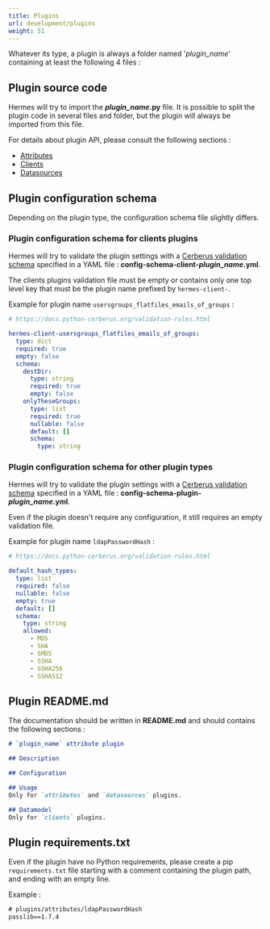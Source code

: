 ```yaml
---
title: Plugins
url: development/plugins
weight: 51
---
```


Whatever its type, a plugin is always a folder named '*plugin_name*' containing at least the following 4 files :

## Plugin source code

Hermes will try to import the ***plugin_name*.py** file. It is possible to split the plugin code in several files and folder, but the plugin will always be imported from this file.

For details about plugin API, please consult the following sections :

- [Attributes](attributes)
- [Clients](clients)
- [Datasources](datasources)

## Plugin configuration schema

Depending on the plugin type, the configuration schema file slightly differs.

### Plugin configuration schema for clients plugins

Hermes will try to validate the plugin settings with a [Cerberus validation schema](https://docs.python-cerberus.org/schemas.html) specified in a YAML file : **config-schema-client-*plugin_name*.yml**.

The clients plugins validation file must be empty or contains only one top level key that must be the plugin name prefixed by `hermes-client-`.

Example for plugin name `usersgroups_flatfiles_emails_of_groups` :

```yaml { title="config-schema-client-usersgroups_flatfiles_emails_of_groups.yml" }
# https://docs.python-cerberus.org/validation-rules.html

hermes-client-usersgroups_flatfiles_emails_of_groups:
  type: dict
  required: true
  empty: false
  schema:
    destDir:
      type: string
      required: true
      empty: false
    onlyTheseGroups:
      type: list
      required: true
      nullable: false
      default: []
      schema:
        type: string
```

### Plugin configuration schema for other plugin types

Hermes will try to validate the plugin settings with a [Cerberus validation schema](https://docs.python-cerberus.org/schemas.html) specified in a YAML file : **config-schema-plugin-*plugin_name*.yml**.

Even if the plugin doesn't require any configuration, it still requires an empty validation file.

Example for plugin name `ldapPasswordHash` :

```yaml { title="config-schema-plugin-ldapPasswordHash.yml" }
# https://docs.python-cerberus.org/validation-rules.html

default_hash_types:
  type: list
  required: false
  nullable: false
  empty: true
  default: []
  schema:
    type: string
    allowed:
      - MD5
      - SHA
      - SMD5
      - SSHA
      - SSHA256
      - SSHA512

```

## Plugin README.md

The documentation should be written in **README.md** and should contains the following sections :

```md { title="README.md" }
# `plugin_name` attribute plugin

## Description

## Configuration

## Usage
Only for `attributes` and `datasources` plugins.

## Datamodel
Only for `clients` plugins.
```

## Plugin requirements.txt

Even if the plugin have no Python requirements, please create a pip `requirements.txt` file starting with a comment containing the plugin path, and ending with an empty line.

Example :

```txt { title="requirements.txt" }
# plugins/attributes/ldapPasswordHash
passlib==1.7.4
 
```
